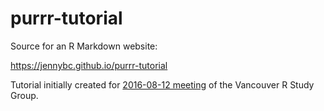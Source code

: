 # purrr-tutorial

Source for an R Markdown website:

<https://jennybc.github.io/purrr-tutorial>

Tutorial initially created for [2016-08-12 meeting](https://github.com/minisciencegirl/studyGroup/issues/131) of the Vancouver R Study Group.

